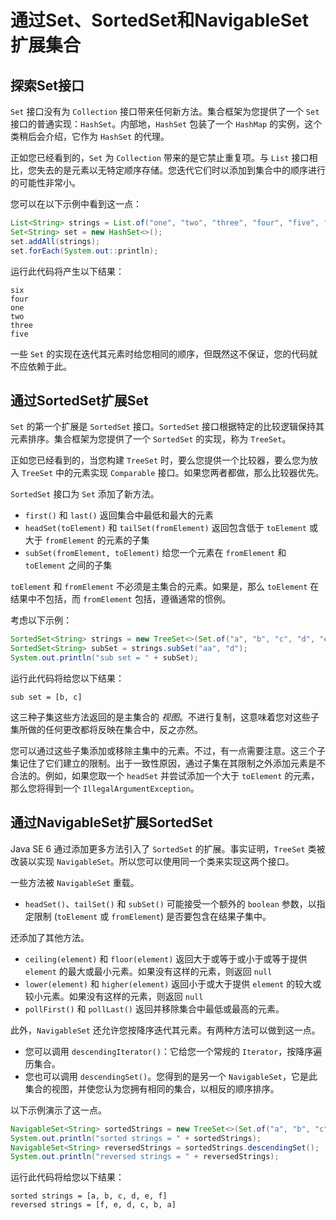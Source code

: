 
# 通过Set、SortedSet和NavigableSet扩展集合

## 探索Set接口
`Set` 接口没有为 `Collection` 接口带来任何新方法。集合框架为您提供了一个 `Set` 接口的普通实现：`HashSet`。内部地，`HashSet` 包装了一个 `HashMap` 的实例，这个类稍后会介绍，它作为 `HashSet` 的代理。

正如您已经看到的，`Set` 为 `Collection` 带来的是它禁止重复项。与 `List` 接口相比，您失去的是元素以无特定顺序存储。您迭代它们时以添加到集合中的顺序进行的可能性非常小。

您可以在以下示例中看到这一点：
```java
List<String> strings = List.of("one", "two", "three", "four", "five", "six");
Set<String> set = new HashSet<>();
set.addAll(strings);
set.forEach(System.out::println);
```
运行此代码将产生以下结果：
```
six
four
one
two
three
five
```

一些 `Set` 的实现在迭代其元素时给您相同的顺序，但既然这不保证，您的代码就不应依赖于此。

## 通过SortedSet扩展Set
`Set` 的第一个扩展是 `SortedSet` 接口。`SortedSet` 接口根据特定的比较逻辑保持其元素排序。集合框架为您提供了一个 `SortedSet` 的实现，称为 `TreeSet`。

正如您已经看到的，当您构建 `TreeSet` 时，要么您提供一个比较器，要么您为放入 `TreeSet` 中的元素实现 `Comparable` 接口。如果您两者都做，那么比较器优先。

`SortedSet` 接口为 `Set` 添加了新方法。
- `first()` 和 `last()` 返回集合中最低和最大的元素
- `headSet(toElement)` 和 `tailSet(fromElement)` 返回包含低于 `toElement` 或大于 `fromElement` 的元素的子集
- `subSet(fromElement, toElement)` 给您一个元素在 `fromElement` 和 `toElement` 之间的子集

`toElement` 和 `fromElement` 不必须是主集合的元素。如果是，那么 `toElement` 在结果中不包括，而 `fromElement` 包括，遵循通常的惯例。

考虑以下示例：
```java
SortedSet<String> strings = new TreeSet<>(Set.of("a", "b", "c", "d", "e", "f"));
SortedSet<String> subSet = strings.subSet("aa", "d");
System.out.println("sub set = " + subSet);
```
运行此代码将给您以下结果：
```
sub set = [b, c]
```

这三种子集这些方法返回的是主集合的 _视图_。不进行复制，这意味着您对这些子集所做的任何更改都将反映在集合中，反之亦然。

您可以通过这些子集添加或移除主集中的元素。不过，有一点需要注意。这三个子集记住了它们建立的限制。出于一致性原因，通过子集在其限制之外添加元素是不合法的。例如，如果您取一个 `headSet` 并尝试添加一个大于 `toElement` 的元素，那么您将得到一个 `IllegalArgumentException`。

## 通过NavigableSet扩展SortedSet
Java SE 6 通过添加更多方法引入了 `SortedSet` 的扩展。事实证明，`TreeSet` 类被改装以实现 `NavigableSet`。所以您可以使用同一个类来实现这两个接口。

一些方法被 `NavigableSet` 重载。
- `headSet()`、`tailSet()` 和 `subSet()` 可能接受一个额外的 `boolean` 参数，以指定限制 (`toElement` 或 `fromElement`) 是否要包含在结果子集中。

还添加了其他方法。
- `ceiling(element)` 和 `floor(element)` 返回大于或等于或小于或等于提供 `element` 的最大或最小元素。如果没有这样的元素，则返回 `null`
- `lower(element)` 和 `higher(element)` 返回小于或大于提供 `element` 的较大或较小元素。如果没有这样的元素，则返回 `null`
- `pollFirst()` 和 `pollLast()` 返回并移除集合中最低或最高的元素。

此外，`NavigableSet` 还允许您按降序迭代其元素。有两种方法可以做到这一点。
- 您可以调用 `descendingIterator()`：它给您一个常规的 `Iterator`，按降序遍历集合。
- 您也可以调用 `descendingSet()`。您得到的是另一个 `NavigableSet`，它是此集合的视图，并使您认为您拥有相同的集合，以相反的顺序排序。

以下示例演示了这一点。
```java
NavigableSet<String> sortedStrings = new TreeSet<>(Set.of("a", "b", "c", "d", "e", "f"));
System.out.println("sorted strings = " + sortedStrings);
NavigableSet<String> reversedStrings = sortedStrings.descendingSet();
System.out.println("reversed strings = " + reversedStrings);
```
运行此代码将给您以下结果：
```
sorted strings = [a, b, c, d, e, f]
reversed strings = [f, e, d, c, b, a]
```
